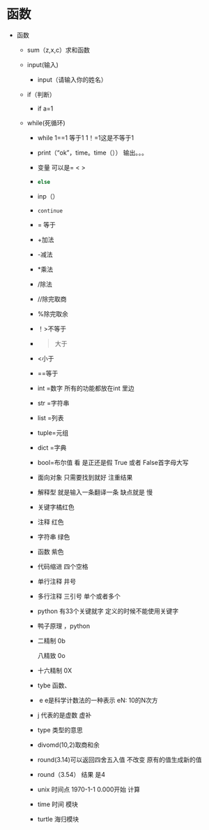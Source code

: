 #                 函数

* 函数
  * sum（z,x,c）求和函数

  * input(输入)

    * input（请输入你的姓名）

  * if（判断）

    * if   a=1

  * while(死循环)

    * while  1==1      等于1  1！=1这是不等于1

    * print（“ok”，time。time（））  输出。。。

    * 变量 可以是=   <   >

    * ```python
      else
      ```

    * inp（）

    * ```
      continue
      ```

    * =     等于  

    * +加法

    * -减法

    * *乘法

    * /除法

    * //除完取商

    * %除完取余

    * ！>不等于

    * >大于

    * <小于

    * ==等于

    * int  =数字   所有的功能都放在int 里边

    * str   =字符串

    * list   =列表

    * tuple=元组

    * dict =字典

    * bool=布尔值       看 是正还是假   True   或者 False首字母大写

    * 面向对象        只需要找到就好   注重结果 

    * 解释型    就是输入一条翻译一条      缺点就是 慢

    * 关键字橘红色

    * 注释   红色

    * 字符串   绿色

    * 函数  紫色

    * 代码缩进   四个空格

    * 单行注释   井号

    * 多行注释   三引号   单个或者多个

    * python    有33个关键就字   定义的时候不能使用关键字

    * 鸭子原理 ，python

    * 二精制   0b

      八精致   0o

    * 十六精制  0X

    * tybe        函数、

    * ​        e     e是科学计数法的一种表示    eN: 10的N次方

    * j     代表的是虚数      虚补

    * type   类型的意思

    * divomd(10,2)取商和余

    * round(3.14)可以返回四舍五入值   不改变 原有的值生成新的值

    * round（3.54）  结果 是4

    * unix   时间点     1970-1-1   0.000开始 计算 

    * time   时间 模块

    * turtle   海归模块    

      

      

